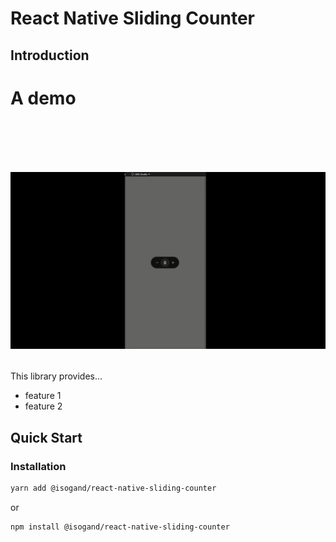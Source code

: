 # React Native Sliding Counter

## Introduction

<div>
<h1> A demo <h1>
 </br>

![](https://github.com/isogand/react-native-sliding-counter/blob/master/public/image/demo.gif)</div>

This library provides...

* feature 1
* feature 2

## Quick Start

### Installation

```bash
yarn add @isogand/react-native-sliding-counter
```

or 

```bash
npm install @isogand/react-native-sliding-counter
```
